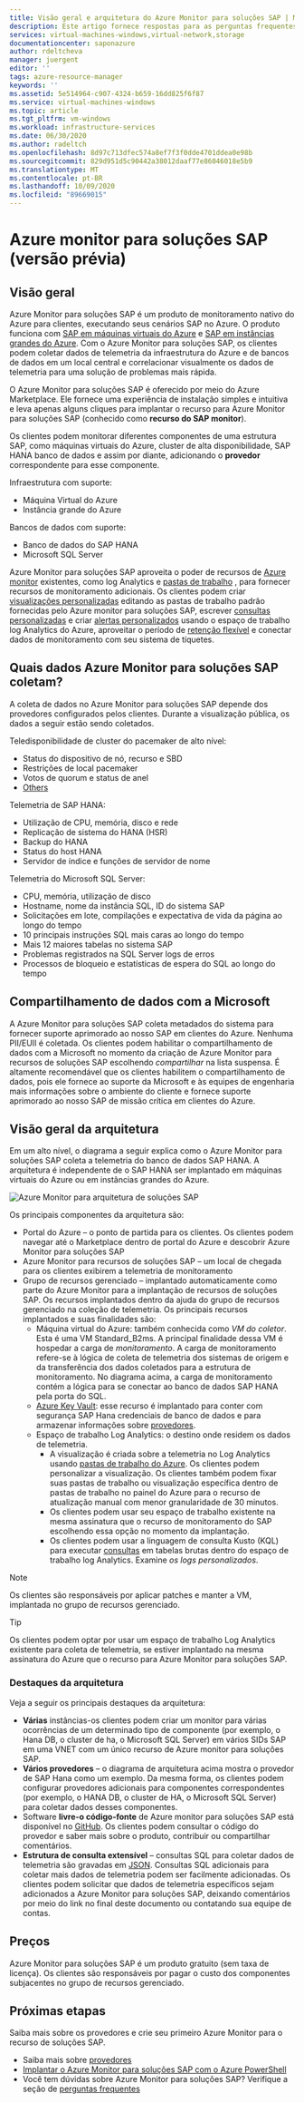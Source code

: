 ```yaml
---
title: Visão geral e arquitetura do Azure Monitor para soluções SAP | Microsoft Docs
description: Este artigo fornece respostas para as perguntas frequentes sobre o Azure monitor para soluções SAP
services: virtual-machines-windows,virtual-network,storage
documentationcenter: saponazure
author: rdeltcheva
manager: juergent
editor: ''
tags: azure-resource-manager
keywords: ''
ms.assetid: 5e514964-c907-4324-b659-16dd825f6f87
ms.service: virtual-machines-windows
ms.topic: article
ms.tgt_pltfrm: vm-windows
ms.workload: infrastructure-services
ms.date: 06/30/2020
ms.author: radeltch
ms.openlocfilehash: 8d97c713dfec574a8ef7f3f0dde4701ddea0e98b
ms.sourcegitcommit: 829d951d5c90442a38012daaf77e86046018e5b9
ms.translationtype: MT
ms.contentlocale: pt-BR
ms.lasthandoff: 10/09/2020
ms.locfileid: "89669015"
---
```

# <a name="azure-monitor-for-sap-solutions-preview"></a>Azure monitor para soluções SAP (versão prévia)

## <a name="overview"></a>Visão geral

Azure Monitor para soluções SAP é um produto de monitoramento nativo do Azure para clientes, executando seus cenários SAP no Azure. O produto funciona com [SAP em máquinas virtuais do Azure](./hana-get-started.md) e [SAP em instâncias grandes do Azure](./hana-overview-architecture.md).
Com o Azure Monitor para soluções SAP, os clientes podem coletar dados de telemetria da infraestrutura do Azure e de bancos de dados em um local central e correlacionar visualmente os dados de telemetria para uma solução de problemas mais rápida.

O Azure Monitor para soluções SAP é oferecido por meio do Azure Marketplace. Ele fornece uma experiência de instalação simples e intuitiva e leva apenas alguns cliques para implantar o recurso para Azure Monitor para soluções SAP (conhecido como **recurso do SAP monitor**).

Os clientes podem monitorar diferentes componentes de uma estrutura SAP, como máquinas virtuais do Azure, cluster de alta disponibilidade, SAP HANA banco de dados e assim por diante, adicionando o **provedor** correspondente para esse componente.

Infraestrutura com suporte:

- Máquina Virtual do Azure
- Instância grande do Azure

Bancos de dados com suporte:
- Banco de dados do SAP HANA
- Microsoft SQL Server

Azure Monitor para soluções SAP aproveita o poder de recursos de [Azure monitor](../../../azure-monitor/overview.md) existentes, como log Analytics e [pastas de trabalho](../../../azure-monitor/platform/workbooks-overview.md) , para fornecer recursos de monitoramento adicionais. Os clientes podem criar [visualizações personalizadas](../../../azure-monitor/platform/workbooks-overview.md#getting-started) editando as pastas de trabalho padrão fornecidas pelo Azure monitor para soluções SAP, escrever [consultas personalizadas](../../../azure-monitor/log-query/get-started-portal.md) e criar [alertas personalizados](../../../azure-monitor/learn/tutorial-response.md) usando o espaço de trabalho log Analytics do Azure, aproveitar o período de [retenção flexível](../../../azure-monitor/platform/manage-cost-storage.md#change-the-data-retention-period) e conectar dados de monitoramento com seu sistema de tíquetes.

## <a name="what-data-does-azure-monitor-for-sap-solutions-collect"></a>Quais dados Azure Monitor para soluções SAP coletam?

A coleta de dados no Azure Monitor para soluções SAP depende dos provedores configurados pelos clientes. Durante a visualização pública, os dados a seguir estão sendo coletados.

Teledisponibilidade de cluster do pacemaker de alto nível:
- Status do dispositivo de nó, recurso e SBD
- Restrições de local pacemaker
- Votos de quorum e status de anel
- [Others](https://github.com/ClusterLabs/ha_cluster_exporter/blob/master/doc/metrics.md)

Telemetria de SAP HANA:
- Utilização de CPU, memória, disco e rede
- Replicação de sistema do HANA (HSR)
- Backup do HANA
- Status do host HANA
- Servidor de índice e funções de servidor de nome

Telemetria do Microsoft SQL Server:
- CPU, memória, utilização de disco
- Hostname, nome da instância SQL, ID do sistema SAP
- Solicitações em lote, compilações e expectativa de vida da página ao longo do tempo
- 10 principais instruções SQL mais caras ao longo do tempo
- Mais 12 maiores tabelas no sistema SAP
- Problemas registrados na SQL Server logs de erros
- Processos de bloqueio e estatísticas de espera do SQL ao longo do tempo

## <a name="data-sharing-with-microsoft"></a>Compartilhamento de dados com a Microsoft

A Azure Monitor para soluções SAP coleta metadados do sistema para fornecer suporte aprimorado ao nosso SAP em clientes do Azure. Nenhuma PII/EUII é coletada.
Os clientes podem habilitar o compartilhamento de dados com a Microsoft no momento da criação de Azure Monitor para recursos de soluções SAP escolhendo *compartilhar* na lista suspensa.
É altamente recomendável que os clientes habilitem o compartilhamento de dados, pois ele fornece ao suporte da Microsoft e às equipes de engenharia mais informações sobre o ambiente do cliente e fornece suporte aprimorado ao nosso SAP de missão crítica em clientes do Azure.

## <a name="architecture-overview"></a>Visão geral da arquitetura

Em um alto nível, o diagrama a seguir explica como o Azure Monitor para soluções SAP coleta a telemetria do banco de dados SAP HANA. A arquitetura é independente de o SAP HANA ser implantado em máquinas virtuais do Azure ou em instâncias grandes do Azure.

![Azure Monitor para arquitetura de soluções SAP](./media/azure-monitor-sap/azure-monitor-architecture.png)

Os principais componentes da arquitetura são:
- Portal do Azure – o ponto de partida para os clientes. Os clientes podem navegar até o Marketplace dentro de portal do Azure e descobrir Azure Monitor para soluções SAP
- Azure Monitor para recursos de soluções SAP – um local de chegada para os clientes exibirem a telemetria de monitoramento
- Grupo de recursos gerenciado – implantado automaticamente como parte do Azure Monitor para a implantação de recursos de soluções SAP. Os recursos implantados dentro da ajuda do grupo de recursos gerenciado na coleção de telemetria. Os principais recursos implantados e suas finalidades são:
   - Máquina virtual do Azure: também conhecida como *VM do coletor*. Esta é uma VM Standard_B2ms. A principal finalidade dessa VM é hospedar a carga de *monitoramento*. A carga de monitoramento refere-se à lógica de coleta de telemetria dos sistemas de origem e da transferência dos dados coletados para a estrutura de monitoramento. No diagrama acima, a carga de monitoramento contém a lógica para se conectar ao banco de dados SAP HANA pela porta do SQL.
   - [Azure Key Vault](../../../key-vault/general/basic-concepts.md): esse recurso é implantado para conter com segurança SAP Hana credenciais de banco de dados e para armazenar informações sobre [provedores](./azure-monitor-providers.md).
   - Espaço de trabalho Log Analytics: o destino onde residem os dados de telemetria.
      - A visualização é criada sobre a telemetria no Log Analytics usando [pastas de trabalho do Azure](../../../azure-monitor/platform/workbooks-overview.md). Os clientes podem personalizar a visualização. Os clientes também podem fixar suas pastas de trabalho ou visualização específica dentro de pastas de trabalho no painel do Azure para o recurso de atualização manual com menor granularidade de 30 minutos.
      - Os clientes podem usar seu espaço de trabalho existente na mesma assinatura que o recurso de monitoramento do SAP escolhendo essa opção no momento da implantação.
      - Os clientes podem usar a linguagem de consulta Kusto (KQL) para executar [consultas](../../../azure-monitor/log-query/log-query-overview.md) em tabelas brutas dentro do espaço de trabalho log Analytics. Examine *os logs personalizados*.

> [!Note]
> Os clientes são responsáveis por aplicar patches e manter a VM, implantada no grupo de recursos gerenciado.

> [!Tip]
> Os clientes podem optar por usar um espaço de trabalho Log Analytics existente para coleta de telemetria, se estiver implantado na mesma assinatura do Azure que o recurso para Azure Monitor para soluções SAP.

### <a name="architecture-highlights"></a>Destaques da arquitetura

Veja a seguir os principais destaques da arquitetura:
 - **Várias** instâncias-os clientes podem criar um monitor para várias ocorrências de um determinado tipo de componente (por exemplo, o Hana DB, o cluster de ha, o Microsoft SQL Server) em vários SIDs SAP em uma VNET com um único recurso de Azure monitor para soluções SAP.
 - **Vários provedores** – o diagrama de arquitetura acima mostra o provedor de SAP Hana como um exemplo. Da mesma forma, os clientes podem configurar provedores adicionais para componentes correspondentes (por exemplo, o HANA DB, o cluster de HA, o Microsoft SQL Server) para coletar dados desses componentes.
 - Software **livre-o código-fonte** de Azure monitor para soluções SAP está disponível no [GitHub](https://github.com/Azure/AzureMonitorForSAPSolutions). Os clientes podem consultar o código do provedor e saber mais sobre o produto, contribuir ou compartilhar comentários.
 - **Estrutura de consulta extensível** – consultas SQL para coletar dados de telemetria são gravadas em [JSON](https://github.com/Azure/AzureMonitorForSAPSolutions/blob/master/sapmon/content/SapHana.json). Consultas SQL adicionais para coletar mais dados de telemetria podem ser facilmente adicionadas. Os clientes podem solicitar que dados de telemetria específicos sejam adicionados a Azure Monitor para soluções SAP, deixando comentários por meio do link no final deste documento ou contatando sua equipe de contas.

## <a name="pricing"></a>Preços
Azure Monitor para soluções SAP é um produto gratuito (sem taxa de licença). Os clientes são responsáveis por pagar o custo dos componentes subjacentes no grupo de recursos gerenciado.

## <a name="next-steps"></a>Próximas etapas

Saiba mais sobre os provedores e crie seu primeiro Azure Monitor para o recurso de soluções SAP.
 - Saiba mais sobre [provedores](./azure-monitor-providers.md)
 - [Implantar o Azure Monitor para soluções SAP com o Azure PowerShell](azure-monitor-sap-quickstart-powershell.md)
 - Você tem dúvidas sobre Azure Monitor para soluções SAP? Verifique a seção de [perguntas frequentes](./azure-monitor-faq.md)
